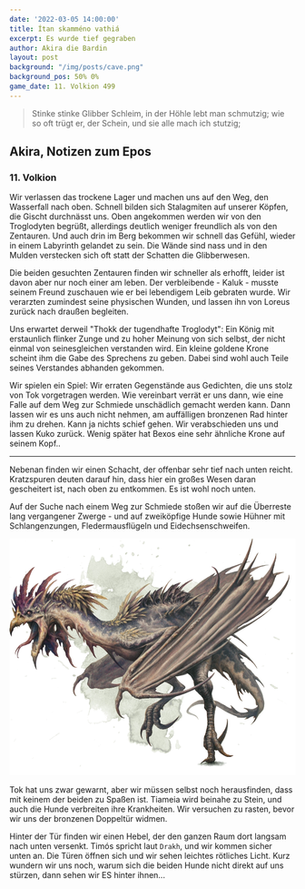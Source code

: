 ```yaml
---
date: '2022-03-05 14:00:00'
title: Ítan skamméno vathiá
excerpt: Es wurde tief gegraben
author: Akira die Bardin
layout: post
background: "/img/posts/cave.png"
background_pos: 50% 0%
game_date: 11. Volkion 499
---
```


<div class="rhyme">
  <blockquote>
    Stinke stinke Glibber Schleim,
    in der Höhle lebt man schmutzig;
    wie so oft trügt er, der Schein,
    und sie alle mach ich stutzig;
  </blockquote>
</div>

## Akira, Notizen zum Epos

### 11. Volkion

Wir verlassen das trockene Lager und machen uns auf den Weg, den Wasserfall nach oben. Schnell bilden sich Stalagmiten auf unserer Köpfen, die Gischt durchnässt uns. Oben angekommen werden wir von den Troglodyten begrüßt, allerdings deutlich weniger freundlich als von den Zentauren. Und auch drin im Berg bekommen wir schnell das Gefühl, wieder in einem Labyrinth gelandet zu sein. Die Wände sind nass und in den Mulden verstecken sich oft statt der Schatten die Glibberwesen.

Die beiden gesuchten Zentauren finden wir schneller als erhofft, leider ist davon aber nur noch einer am leben. Der verbleibende - Kaluk - musste seinem Freund zuschauen wie er bei lebendigem Leib gebraten wurde. Wir verarzten zumindest seine physischen Wunden, und lassen ihn von Loreus zurück nach draußen begleiten.

Uns erwartet derweil "Thokk der tugendhafte Troglodyt": Ein König mit erstaunlich flinker Zunge und zu hoher Meinung von sich selbst, der nicht einmal von seinesgleichen verstanden wird. Ein kleine goldene Krone scheint ihm die Gabe des Sprechens zu geben. Dabei sind wohl auch Teile seines Verstandes abhanden gekommen.

Wir spielen ein Spiel: Wir erraten Gegenstände aus Gedichten, die uns stolz von Tok vorgetragen werden. Wie vereinbart verrät er uns dann, wie eine Falle auf dem Weg zur Schmiede unschädlich gemacht werden kann. Dann lassen wir es uns auch nicht nehmen, am auffälligen bronzenen Rad hinter ihm zu drehen. Kann ja nichts schief gehen. Wir verabschieden uns und lassen Kuko zurück. Wenig später hat Bexos eine sehr ähnliche Krone auf seinem Kopf..

<hr>

Nebenan finden wir einen Schacht, der offenbar sehr tief nach unten reicht. Kratzspuren deuten darauf hin, dass hier ein großes Wesen daran gescheitert ist, nach oben zu entkommen. Es ist wohl noch unten.

Auf der Suche nach einem Weg zur Schmiede stoßen wir auf die Überreste lang vergangener Zwerge - und auf zweiköpfige Hunde sowie Hühner mit Schlangenzungen, Fledermausflügeln und Eidechsenschweifen.

![huhn](/img/posts/huhn.png)

Tok hat uns zwar gewarnt, aber wir müssen selbst noch herausfinden, dass mit keinem der beiden zu Spaßen ist. Tiameia wird beinahe zu Stein, und auch die Hunde verbreiten ihre Krankheiten. Wir versuchen zu rasten, bevor wir uns der bronzenen Doppeltür widmen.

Hinter der Tür finden wir einen Hebel, der den ganzen Raum dort langsam nach unten versenkt. Timós spricht laut <code>Drakh</code>, und wir kommen sicher unten an. Die Türen öffnen sich und wir sehen leichtes rötliches Licht. Kurz wundern wir uns noch, warum sich die beiden Hunde nicht direkt auf uns stürzen, dann sehen wir ES hinter ihnen...
